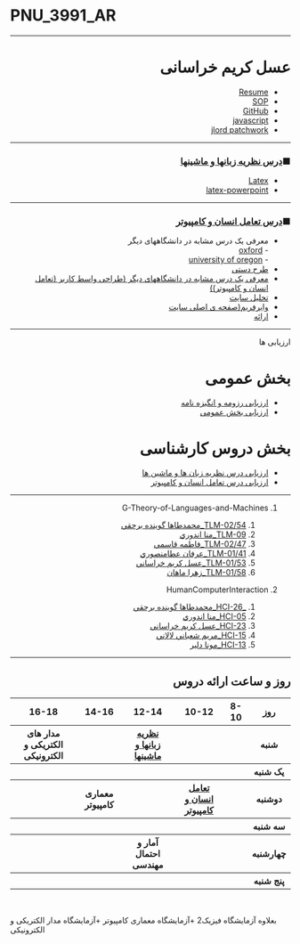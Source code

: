 # PNU_3991_AR
---------------
<div dir="rtl">
     
# عسل کریم خراسانی      
- [Resume](https://asalkarimkhorasani.github.io/asalkh/)
- [SOP](https://asalkarimkhorasani.github.io/sop/)
- [GitHub](https://github.com/Asalkarimkhorasani)
- [javascript](https://github.com/Asalkarimkhorasani/PNU_3991_AR/blob/main/javascript%20certificate/JavaScript_certificate.jpg)
- [jlord patchwork](https://github.com/Asalkarimkhorasani/PNU_3991_AR/tree/main/jlord%20patchwork)
------------------
### ■[درس نظریه زبانها و ماشینها](https://github.com/Asalkarimkhorasani/PNU_3991_AR/tree/main/TheoryofLanguagesandMachines)
- [Latex](https://github.com/Asalkarimkhorasani/Latex)
- [latex-powerpoint](https://github.com/Asalkarimkhorasani/latex_powerpoint)
------------------
### ■[درس تعامل انسان و کامپیوتر](https://github.com/Asalkarimkhorasani/PNU_3991_AR/blob/main/humancomputerintraction/readme.md)
- معرفی یک درس مشابه در دانشگاههای دیگر<br>
          - [oxford](https://global.oup.com/academic/category/science-and-mathematics/computer-science/human-computer-interaction/?cc=ro&lang=en&)<br>
          - [university of oregon](https://communications.uoregon.edu/content/wireframes)
- [طرح دستی](https://github.com/Asalkarimkhorasani/Manual_desing)
- [معرفی یک درس مشابه در دانشگاههای دیگر (طراحی واسط کاربر (تعامل انسان و کامپیوتر))](https://communications.uoregon.edu/content/wireframes)
- [تحليل سايت ](https://github.com/Asalkarimkhorasani/tahlil_sayt/blob/main/%D8%A8%D9%87%20%D9%86%D8%A7%D9%85%20%D8%AE%D8%AF%D8%A7.pdf)
- [وایرفریم(صفحه ی اصلی سایت](https://github.com/Asalkarimkhorasani/PNU_3991_AR/tree/main/wireframe)
- [ارائه](https://drive.google.com/file/d/1DraJrXrI7kgefzYvYhY1YtOKbbbj8j-5/view)
------------------
ارزیابی ها

#  بخش عمومی  
- [ارزیابی رزومه و انگیزه نامه](https://github.com/Asalkarimkhorasani/CV_CheckList/blob/main/%D8%A7%D8%B1%D8%B2%DB%8C%D8%A7%D8%A8%DB%8C%20%D8%B1%D8%B2%D9%88%D9%85%D9%87%20%D9%88%20%D8%A7%D9%86%DA%AF%DB%8C%D8%B2%D9%87%20%D9%86%D8%A7%D9%85%D9%87/XX_CV_CheckList_AR_3991.pdf)
- [ارزیابی بخش عمومی ](https://github.com/Asalkarimkhorasani/GeneralSection_CheckList/blob/main/%D8%A7%D8%B1%D8%B2%DB%8C%D8%A7%D8%A8%DB%8C%20%D8%A8%D8%AE%D8%B4%20%D8%B9%D9%85%D9%88%D9%85%DB%8C/XX_GeneralSection_CheckList_AR_3991.pdf)

#  بخش دروس کارشناسی 
- [ارزیابی درس نظریه زبان ها و ماشین ها](https://github.com/Asalkarimkhorasani/PNU_3991_AR/blob/main/Theory-of-Languages-and-Machines_CheckList/XX_Theory-of-Languages-and-Machines_CheckList_AR_3991.pdf)
- [ارزیابی درس تعامل انسان و کامپیوتر](https://github.com/Asalkarimkhorasani/PNU_3991_AR/blob/main/humancompoterinteraction_Checklist/XX_HumanComputerInteraction_CheckList_AR_3991.pdf)
------------------
1. G-Theory-of-Languages-and-Machines
     1. [ TLM-02/54_محمدطاها گوينده برحقي](https://github.com/AliRazavi-edu/PNU_3991/tree/master/_BSc/Theory-of-Languages-and-Machines/_1115157_02/54_%D9%85%D8%AD%D9%85%D8%AF%D8%B7%D8%A7%D9%87%D8%A7%20%DA%AF%D9%88%D9%8A%D9%86%D8%AF%D9%87%20%D8%A8%D8%B1%D8%AD%D9%82%D9%8A)
     2. [ TLM-09_منا اندوري](https://github.com/AliRazavi-edu/PNU_3991/tree/master/_BSc/Theory-of-Languages-and-Machines/_1115157_01/09_%D9%85%D9%86%D8%A7%20%D8%A7%D9%86%D8%AF%D9%88%D8%B1%D9%8A)
     3. [ TLM-02/47_فاطمه قاسمي](https://github.com/AliRazavi-edu/PNU_3991/tree/master/_BSc/Theory-of-Languages-and-Machines/_1115157_02/47_%D9%81%D8%A7%D8%B7%D9%85%D9%87%20%D9%82%D8%A7%D8%B3%D9%85%D9%8A)
     4. [ TLM-01/41_عرفان عطامنصوري](https://github.com/AliRazavi-edu/PNU_3991/tree/master/_BSc/Theory-of-Languages-and-Machines/_1115157_01/41_%D8%B9%D8%B1%D9%81%D8%A7%D9%86%20%D8%B9%D8%B7%D8%A7%D9%85%D9%86%D8%B5%D9%88%D8%B1%D9%8A)
     5. [ TLM-01/53_عسل كريم خراساني](https://github.com/AliRazavi-edu/PNU_3991/tree/master/_BSc/Theory-of-Languages-and-Machines/_1115157_01/53_%D8%B9%D8%B3%D9%84%20%D9%83%D8%B1%D9%8A%D9%85%20%D8%AE%D8%B1%D8%A7%D8%B3%D8%A7%D9%86%D9%8A)
     6. [ TLM-01/58_زهرا ماهان](https://github.com/AliRazavi-edu/PNU_3991/tree/master/_BSc/Theory-of-Languages-and-Machines/_1115157_01/58_%D8%B2%D9%87%D8%B1%D8%A7%20%D9%85%D8%A7%D9%87%D8%A7%D9%86)

2. HumanComputerInteraction
     1. [_HCI-26_محمدطاها گوينده برحقي](https://github.com/AliRazavi-edu/PNU_3991/tree/master/_BSc/HumanComputerInteraction/26_%D9%85%D8%AD%D9%85%D8%AF%D8%B7%D8%A7%D9%87%D8%A7%20%DA%AF%D9%88%D9%8A%D9%86%D8%AF%D9%87%20%D8%A8%D8%B1%D8%AD%D9%82%D9%8A)
     2. [ HCI-05_منا اندوري](https://github.com/AliRazavi-edu/PNU_3991/tree/master/_BSc/HumanComputerInteraction/05_%D9%85%D9%86%D8%A7%20%D8%A7%D9%86%D8%AF%D9%88%D8%B1%D9%8A)
     3. [ HCI-23_عسل كريم خراساني](https://github.com/AliRazavi-edu/PNU_3991/tree/master/_BSc/HumanComputerInteraction/23_%D8%B9%D8%B3%D9%84%20%D9%83%D8%B1%D9%8A%D9%85%20%D8%AE%D8%B1%D8%A7%D8%B3%D8%A7%D9%86%D9%8A)
     4. [ HCI-15_مريم شعباني لالاني](https://github.com/AliRazavi-edu/PNU_3991/tree/master/_BSc/HumanComputerInteraction/15_%D9%85%D8%B1%D9%8A%D9%85%20%D8%B4%D8%B9%D8%A8%D8%A7%D9%86%D9%8A%20%D9%84%D8%A7%D9%84%D8%A7%D9%86%D9%8A)
     5. [ HCI-13_مونا دلير](https://github.com/AliRazavi-edu/PNU_3991/tree/master/_BSc/HumanComputerInteraction/13_%D9%85%D9%88%D9%86%D8%A7%20%D8%AF%D9%84%D9%8A%D8%B1)
     
------------------
## روز و ساعت ارائه دروس
</div>

<div dir="ltr">
<table style="width:100%">
<tr>
<th >16-18</th>
<th >14-16</th>
<th >12-14</th>
<th>10-12</th>
<th>8-10</th>
<th>روز</th>
</tr>
<tr>
<th >مدار های الکتریکی و الکترونیکی
<th ></th>
<th ><a href="https://github.com/AliRazavi-edu/PNU_3991/tree/master/_BSc/Theory-of-Languages-and-Machines/_1115157_01">نظریه زبانها و ماشینها</a></th>
<th></th>
<th></th>
<th>شنبه</th>
</tr>
<tr>
<th ></th>
<th ></th>
<th></th>
<th></th>
<th ></th>
<th>یک شنبه</th>
</tr>
<tr>
<th ></th>
<th >معماری کامپیوتر
<th></th>
<th><a  href="https://github.com/AliRazavi-edu/PNU_3991/tree/master/_BSc/HumanComputerInteraction">تعامل انسان و کامپیوتر</a></th>
<th ></th>
<th>دوشنبه</th>
</tr>
<tr>
<th ></th>
<th ></th>
<th></th>
<th></th>
<th ></th>
<th>سه شنبه</th>
</tr>
<tr>
<th ></th>
<th ></th>
<th>آمار و احتمال مهندسی
<th></th>
<th ></th>
<th>چهارشنبه</th>
</tr>
<tr>
<th ></th>
<th ></th>
<th ></th>
<th></th>
<th></th>
<th>پنج شنبه</th>
</tr>
</table>
     
</div>

<br>


بعلاوه آزمایشگاه فیزیک2 +آزمایشگاه معماری کامپیوتر +آزمایشگاه مدار الکتریکی و الکترونیکی
